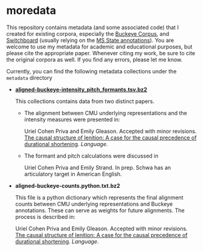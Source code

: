 # moredata

This repository contains metadata (and some associated code) that I created for existing corpora, especially the [Buckeye Corpus](https://buckeyecorpus.osu.edu/), and [Switchboard](https://catalog.ldc.upenn.edu/LDC97S62) (usually relying on the [MS State annotations](https://www.isip.piconepress.com/projects/switchboard/)). You are welcome to use my metadata for academic and educational purposes, but please cite the appropriate paper. Whenever citing my work, be sure to cite the original corpora as well. If you find any errors, please let me know. 

Currently, you can find the following metadata collections under the `metadata` directory

* [**aligned-buckeye-intensity_pitch_formants.tsv.bz2**](https://github.com/ucpresearch/moredata/blob/master/metadata/aligned-buckeye-intensity_pitch_formants.tsv.bz2)

    This collections contains data from two distinct papers. 
	
	- The alignment between CMU underlying representations and the intensity measures were presented in:
	
	    Uriel Cohen Priva and Emily Gleason. Accepted with minor revisions. [The causal structure of lenition: A case for the causal precedence of durational
shortening](http://urielcpublic.s3.amazonaws.com/CohenPriva_Gleason-Lenition-Submitted.pdf). *Language*.

	- The formant and pitch calculations were discussed in 
	
	    Uriel Cohen Priva and Emily Strand. In prep. Schwa has an articulatory target in American English.

* **aligned-buckeye-counts.python.txt.bz2**

	This file is a python dictionary which represents the final alignment counts between CMU underlying representations and Buckeye annotations. These can serve as weights for future alignments. The process is described in:
	
    Uriel Cohen Priva and Emily Gleason. Accepted with minor revisions. [The causal structure of lenition: A case for the causal precedence of durational
shortening](http://urielcpublic.s3.amazonaws.com/CohenPriva_Gleason-Lenition-Submitted.pdf). *Language*.

	
